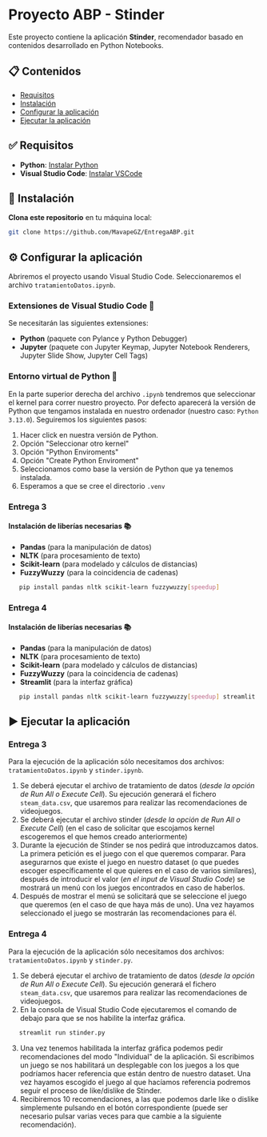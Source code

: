 
# Proyecto ABP - Stinder 

Este proyecto contiene la aplicación **Stinder**, recomendador basado en contenidos desarrollado en Python Notebooks.

## 📋 Contenidos

- [Requisitos](#requisitos)
- [Instalación](#instalación)
- [Configurar la aplicación](#configurar-la-aplicacion)
- [Ejecutar la aplicación](#ejecutar-la-aplicación)

## ✅ Requisitos
- **Python**: [Instalar Python](https://www.python.org/downloads/)
- **Visual Studio Code**: [Instalar VSCode](https://code.visualstudio.com/)

## 🚀 Instalación

**Clona este repositorio** en tu máquina local:

   ```bash
   git clone https://github.com/MavapeGZ/EntregaABP.git
   ```

## ⚙️ Configurar la aplicación
Abriremos el proyecto usando Visual Studio Code. Seleccionaremos el archivo `tratamientoDatos.ipynb`.

### **Extensiones de Visual Studio Code 🔌**
Se necesitarán las siguientes extensiones: 
- **Python** (paquete con Pylance y Python Debugger)
- **Jupyter** (paquete con Jupyter Keymap, Jupyter Notebook Renderers, Jupyter Slide Show, Jupyter Cell Tags)

### **Entorno virtual de Python 🐍**
En la parte superior derecha del archivo `.ipynb` tendremos que seleccionar el kernel para correr nuestro proyecto. Por defecto aparecerá la versión de Python que tengamos instalada en nuestro ordenador (nuestro caso: `Python 3.13.0`). Seguiremos los siguientes pasos: 
  1. Hacer click en nuestra versión de Python.
  2. Opción "Seleccionar otro kernel"
  3. Opción "Python Enviroments"
  4. Opción "Create Python Enviroment"
  5. Seleccionamos como base la versión de Python que ya tenemos instalada.
  6. Esperamos a que se cree el directorio `.venv`

### **Entrega 3**

#### **Instalación de liberías necesarias 📚**
- **Pandas** (para la manipulación de datos)
- **NLTK** (para procesamiento de texto)
- **Scikit-learn** (para modelado y cálculos de distancias)
- **FuzzyWuzzy** (para la coincidencia de cadenas)

```bash
   pip install pandas nltk scikit-learn fuzzywuzzy[speedup]
   ```

### **Entrega 4**

#### **Instalación de liberías necesarias 📚**
- **Pandas** (para la manipulación de datos)
- **NLTK** (para procesamiento de texto)
- **Scikit-learn** (para modelado y cálculos de distancias)
- **FuzzyWuzzy** (para la coincidencia de cadenas)
- **Streamlit** (para la interfaz gráfica)

```bash
   pip install pandas nltk scikit-learn fuzzywuzzy[speedup] streamlit
   ```


## ▶️ Ejecutar la aplicación
### **Entrega 3**
Para la ejecución de la aplicación sólo necesitamos dos archivos: `tratamientoDatos.ipynb` y `stinder.ipynb`.

1. Se deberá ejecutar el archivo de tratamiento de datos (*desde la opción de Run All o Execute Cell*). Su ejecución generará el fichero `steam_data.csv`, que usaremos para realizar las recomendaciones de videojuegos.
2. Se deberá ejecutar el archivo stinder (*desde la opción de Run All o Execute Cell*) (en el caso de solicitar que escojamos kernel escogeremos el que hemos creado anteriormente)
3. Durante la ejecución de Stinder se nos pedirá que introduzcamos datos. La primera petición es el juego con el que queremos comparar. Para asegurarnos que existe el juego en nuestro dataset (o que puedes escoger específicamente el que quieres en el caso de varios similares), después de introducir el valor (*en el input de Visual Studio Code*) se mostrará un menú con los juegos encontrados en caso de haberlos.
4. Después de mostrar el menú se solicitará que se seleccione el juego que queremos (en el caso de que haya más de uno). Una vez hayamos seleccionado el juego se mostrarán las recomendaciones para él.

### **Entrega 4**
Para la ejecución de la aplicación sólo necesitamos dos archivos: `tratamientoDatos.ipynb` y `stinder.py`.

1. Se deberá ejecutar el archivo de tratamiento de datos (*desde la opción de Run All o Execute Cell*). Su ejecución generará el fichero `steam_data.csv`, que usaremos para realizar las recomendaciones de videojuegos.
2. En la consola de Visual Studio Code ejecutaremos el comando de debajo para que se nos habilite la interfaz gráfica.
```bash
   streamlit run stinder.py
   ```
3. Una vez tenemos habilitada la interfaz gráfica podemos pedir recomendaciones del modo "Individual" de la aplicación. Si escribimos un juego se nos habilitará un desplegable con los juegos a los que podríamos hacer referencia que están dentro de nuestro dataset. Una vez hayamos escogido el juego al que hacíamos referencia podremos seguir el proceso de like/dislike de Stinder.
4. Recibiremos 10 recomendaciones, a las que podemos darle like o dislike simplemente pulsando en el botón correspondiente (puede ser necesario pulsar varias veces para que cambie a la siguiente recomendación). 


